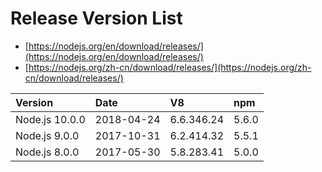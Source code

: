 # Release Version List

* [https://nodejs.org/en/download/releases/](https://nodejs.org/en/download/releases/)
* [https://nodejs.org/zh-cn/download/releases/](https://nodejs.org/zh-cn/download/releases/)

| Version | Date | V8 | npm |
| :--- | :--- | :--- | :--- |
| Node.js 10.0.0 | 2018-04-24 | 6.6.346.24 | 5.6.0 |
| Node.js 9.0.0 | 2017-10-31 | 6.2.414.32 | 5.5.1 |
| Node.js 8.0.0 | 2017-05-30 | 5.8.283.41 | 5.0.0 |




